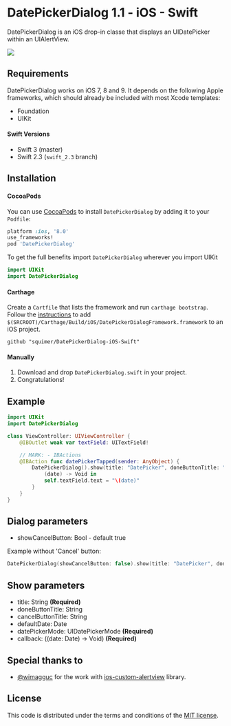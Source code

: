 # DatePickerDialog 1.1 - iOS - Swift

DatePickerDialog is an iOS drop-in classe that displays an UIDatePicker within an UIAlertView.

[![](https://raw.githubusercontent.com/squimer/DatePickerDialog-iOS-Swift/master/images/screen1.png)](https://github.com/squimer/DatePickerDialog-iOS-Swift/tree/master/images)

## Requirements

DatePickerDialog works on iOS 7, 8 and 9. It depends on the following Apple frameworks, which should already be included with most Xcode templates:

* Foundation
* UIKit

#### Swift Versions
- Swift 3 (master)
- Swift 2.3 (```swift_2.3``` branch)

## Installation
#### CocoaPods
You can use [CocoaPods](http://cocoapods.org/) to install `DatePickerDialog` by adding it to your `Podfile`:

```ruby
platform :ios, '8.0'
use_frameworks!
pod 'DatePickerDialog'
```

To get the full benefits import `DatePickerDialog` wherever you import UIKit

``` swift
import UIKit
import DatePickerDialog
```
#### Carthage
Create a `Cartfile` that lists the framework and run `carthage bootstrap`. Follow the [instructions](https://github.com/Carthage/Carthage#if-youre-building-for-ios) to add `$(SRCROOT)/Carthage/Build/iOS/DatePickerDialogFramework.framework` to an iOS project.

```
github "squimer/DatePickerDialog-iOS-Swift"
```

#### Manually
1. Download and drop ```DatePickerDialog.swift``` in your project.
2. Congratulations!

## Example

```swift
import UIKit
import DatePickerDialog

class ViewController: UIViewController {
	@IBOutlet weak var textField: UITextField!

	// MARK: - IBActions
	@IBAction func datePickerTapped(sender: AnyObject) {
		DatePickerDialog().show(title: "DatePicker", doneButtonTitle: "Done", cancelButtonTitle: "Cancel", datePickerMode: .date) {
			(date) -> Void in
			self.textField.text = "\(date)"
		}
	}
}
```

## Dialog parameters
- showCancelButton: Bool - default true

Example without 'Cancel' button:
``` swift
DatePickerDialog(showCancelButton: false).show(title: "DatePicker", doneButtonTitle: "Done", datePickerMode: .date)
```


## Show parameters

- title: String **(Required)**
- doneButtonTitle: String
- cancelButtonTitle: String
- defaultDate: Date
- datePickerMode: UIDatePickerMode **(Required)**
- callback: ((date: Date) -> Void) **(Required)**

## Special thanks to

* [@wimagguc](https://github.com/wimagguc) for the work with [ios-custom-alertview](https://github.com/wimagguc/ios-custom-alertview) library.

## License

This code is distributed under the terms and conditions of the [MIT license](LICENSE).
